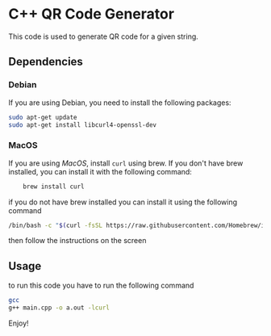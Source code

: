 # C++ QR Code Generator

This code is used to generate QR code for a given string.

## Dependencies

### Debian

If you are using Debian, you need to install the following packages:

```bash
sudo apt-get update
sudo apt-get install libcurl4-openssl-dev
```
### MacOS



If you are using *MacOS*, install ```curl``` using brew. If you don't have brew installed, you can install it with the following command:

```bash
    brew install curl
```
if you do not have brew installed you can install it using the following command

```bash
/bin/bash -c "$(curl -fsSL https://raw.githubusercontent.com/Homebrew/install/master/install.sh)"
```

then follow the instructions on the screen


## Usage

to run this code you have to run the following command

```bash
gcc 
g++ main.cpp -o a.out -lcurl
```

Enjoy!

